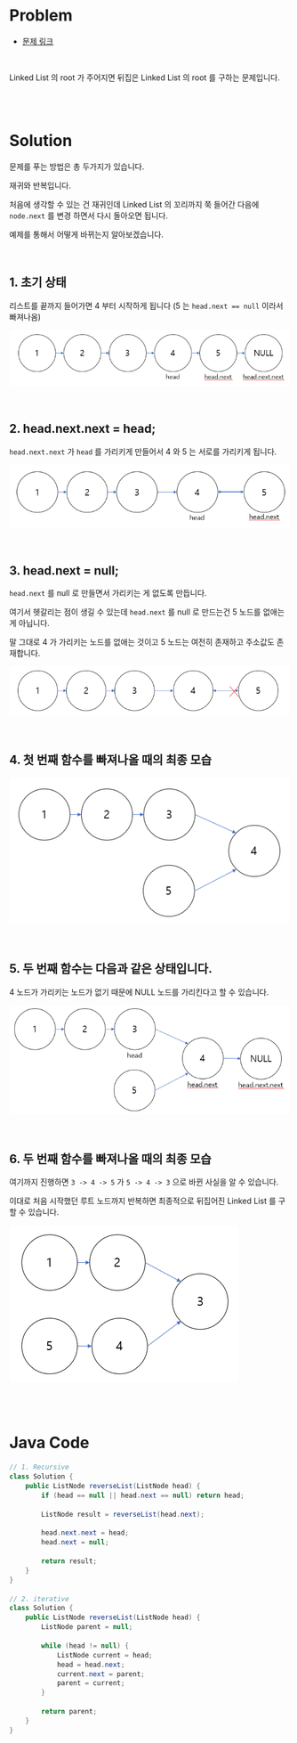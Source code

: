 # Problem

- [문제 링크](https://leetcode.com/problems/reverse-linked-list/)

<br>

Linked List 의 root 가 주어지면 뒤집은 Linked List 의 root 를 구하는 문제입니다.

<br><br>

# Solution

문제를 푸는 방법은 총 두가지가 있습니다.

재귀와 반복입니다.

처음에 생각할 수 있는 건 재귀인데 Linked List 의 꼬리까지 쭉 들어간 다음에 `node.next` 를 변경 하면서 다시 돌아오면 됩니다.

예제를 통해서 어떻게 바뀌는지 알아보겠습니다.

<br>

## 1. 초기 상태

리스트를 끝까지 들어가면 4 부터 시작하게 됩니다 (5 는 `head.next == null` 이라서 빠져나옴)

![](./image/reverse-linked-list-1.png)

<br>

## 2. head.next.next = head;

`head.next.next` 가 `head` 를 가리키게 만들어서 4 와 5 는 서로를 가리키게 됩니다. 

![](./image/reverse-linked-list-2.png)

<br>

## 3. head.next = null;

`head.next` 를 null 로 만들면서 가리키는 게 없도록 만듭니다.

여기서 헷갈리는 점이 생길 수 있는데 `head.next` 를 null 로 만드는건 5 노드를 없애는 게 아닙니다.

말 그대로 4 가 가리키는 노드를 없애는 것이고 5 노드는 여전히 존재하고 주소값도 존재합니다.

![](./image/reverse-linked-list-3.png)

<br>

## 4. 첫 번째 함수를 빠져나올 때의 최종 모습

![](./image/reverse-linked-list-4.png)

<br>

## 5. 두 번째 함수는 다음과 같은 상태입니다.

4 노드가 가리키는 노드가 없기 때문에 NULL 노드를 가리킨다고 할 수 있습니다.

![](./image/reverse-linked-list-5.png)

<br>

## 6. 두 번째 함수를 빠져나올 때의 최종 모습

여기까지 진행하면 `3 -> 4 -> 5` 가 `5 -> 4 -> 3` 으로 바뀐 사실을 알 수 있습니다.

이대로 처음 시작했던 루트 노드까지 반복하면 최종적으로 뒤집어진 Linked List 를 구할 수 있습니다.

![](./image/reverse-linked-list-6.png)

<br><br>

# Java Code

```java
// 1. Recursive
class Solution {
    public ListNode reverseList(ListNode head) {
        if (head == null || head.next == null) return head;
        
        ListNode result = reverseList(head.next);
        
        head.next.next = head;
        head.next = null;
        
        return result;
    }
}

// 2. iterative
class Solution {
    public ListNode reverseList(ListNode head) {
        ListNode parent = null;
        
        while (head != null) {
            ListNode current = head;
            head = head.next;
            current.next = parent;
            parent = current;
        }
        
        return parent;
    }
}
```

